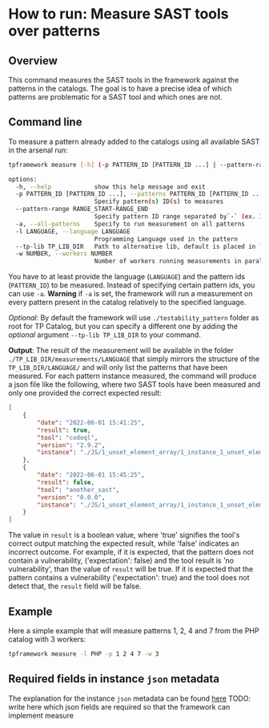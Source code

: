 # How to run: Measure SAST tools over patterns

## Overview

This command measures the SAST tools in the framework against the patterns in the catalogs. The goal is to have a precise idea of which patterns are problematic for a SAST tool and which ones are not.

## Command line

To measure a pattern already added to the catalogs using all available SAST in the arsenal run:

```bash
tpframework measure [-h] (-p PATTERN_ID [PATTERN_ID ...] | --pattern-range RANGE_START-RANGE_END | -a) -l LANGUAGE [--tp-lib TP_LIB_DIR] [-w NUMBER]

options:
  -h, --help            show this help message and exit
  -p PATTERN_ID [PATTERN_ID ...], --patterns PATTERN_ID [PATTERN_ID ...]
                        Specify pattern(s) ID(s) to measures
  --pattern-range RANGE_START-RANGE_END
                        Specify pattern ID range separated by`-` (ex. 10-50)
  -a, --all-patterns    Specify to run measurement on all patterns
  -l LANGUAGE, --language LANGUAGE
                        Programming Language used in the pattern
  --tp-lib TP_LIB_DIR   Path to alternative lib, default is placed in `./testability_patterns`
  -w NUMBER, --workers NUMBER
                        Number of workers running measurements in parallel
```

You have to at least provide the language (`LANGUAGE`) and the pattern ids (`PATTERN_ID`) to be measured.
Instead of specifying certain pattern ids, you can use `-a`.
**Warning** if `-a` is set, the framework will run a measurement on every pattern present in the catalog relatively to the specified language.

*Optional*: By default the framework will use `./testability_pattern` folder as root for TP Catalog, but you can specify a different one by adding the *optional* argument `--tp-lib TP_LIB_DIR` to your command.

**Output**: The result of the measurement will be available in the folder `./TP_LIB_DIR/measurements/LANGUAGE` that simply mirrors the structure of the `TP_LIB_DIR/LANGUAGE/` and will only list the patterns that have been measured. For each pattern instance measured, the command will produce a json file like the following, where two SAST tools have been measured and only one provided the correct expected result:

```json
[
    {
        "date": "2022-06-01 15:41:25",
        "result": true,
        "tool": "codeql",
        "version": "2.9.2",
        "instance": "./JS/1_unset_element_array/1_instance_1_unset_element_array/1_instance_1_unset_element_array.json"
    },
    {
        "date": "2022-06-01 15:45:25",
        "result": false,
        "tool": "another_sast",
        "version": "0.0.0",
        "instance": "./JS/1_unset_element_array/1_instance_1_unset_element_array/1_instance_1_unset_element_array.json"
    }
]
```

The value in `result` is a boolean value, where 'true' signifies the tool's correct output matching the expected result, while 'false' indicates an incorrect outcome.
For example, if it is expected, that the pattern does not contain a vulnerability, ('expectation': false) and the tool result is 'no vulnerability', than the value of `result` will be true.
If it is expected that the pattern contains a vulnerability ('expectation': true) and the tool does not detect that, the `result` field will be false.

## Example

Here a simple example that will measure patterns 1, 2, 4 and 7 from the PHP catalog with 3 workers:

```bash
tpframework measure -l PHP -p 1 2 4 7 -w 3
```

## Required fields in instance `json` metadata

The explanation for the instance `json` metadata can be found [here](https://github.com/testable-eu/sast-testability-patterns/blob/master/docs/testability-patterns-structure.md)
TODO: write here which json fields are required so that the framework can implement measure
